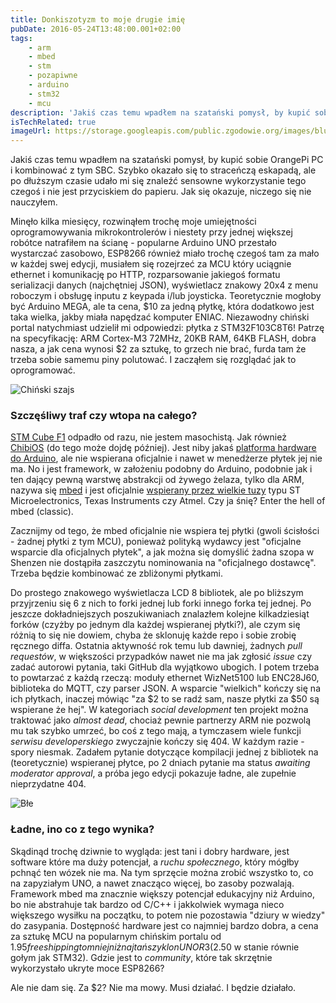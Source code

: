 ```yaml
---
title: Donkiszotyzm to moje drugie imię
pubDate: 2016-05-24T13:48:00.001+02:00
tags:
    - arm
    - mbed
    - stm
    - pozapiwne
    - arduino
    - stm32
    - mcu
description: 'Jakiś czas temu wpadłem na szatański pomysł, by kupić sobie OrangePi PC i kombinować z tym SBC. Szybko okazało się to straceńczą eskapadą, ale po dłuższym czasie udało mi się znaleźć sensowne wykorzystanie tego czegoś i nie jest przyciskiem do papieru. Jak się okazuje, niczego się nie nauczyłem.'
isTechRelated: true
imageUrl: https://storage.googleapis.com/public.zgodowie.org/images/blue-pill-board.jpg
---
```


Jakiś czas temu wpadłem na szatański pomysł, by kupić sobie OrangePi PC i kombinować z tym SBC. Szybko okazało się to straceńczą eskapadą, ale po dłuższym czasie udało mi się znaleźć sensowne wykorzystanie tego czegoś i nie jest przyciskiem do papieru. Jak się okazuje, niczego się nie nauczyłem.

Minęło kilka miesięcy, rozwinąłem trochę moje umiejętności oprogramowywania mikrokontrolerów i niestety przy jednej większej robótce natrafiłem na ścianę - popularne Arduino UNO przestało wystarczać zasobowo, ESP8266 również miało trochę czegoś tam za mało w każdej swej edycji, musiałem się rozejrzeć za MCU który uciągnie ethernet i komunikację po HTTP, rozparsowanie jakiegoś formatu serializacji danych (najchętniej JSON), wyświetlacz znakowy 20x4 z menu roboczym i obsługę inputu z keypada i/lub joysticka. Teoretycznie mogłoby być Arduino MEGA, ale ta cena, $10 za jedną płytkę, która dodatkowo jest taka wielka, jakby miała napędzać komputer ENIAC. Niezawodny chiński portal natychmiast udzielił mi odpowiedzi: płytka z STM32F103C8T6! Patrzę na specyfikację: ARM Cortex-M3 72MHz, 20KB RAM, 64KB FLASH, dobra nasza, a jak cena wynosi $2 za sztukę, to grzech nie brać, furda tam że trzeba sobie samemu piny polutować. I zacząłem się rozglądać jak to oprogramować.

![Chiński szajs](https://storage.googleapis.com/public.zgodowie.org/images/blue-pill-board.jpg 'Blue Pill')

### Szczęśliwy traf czy wtopa na całego?

[STM Cube F1](http://www.st.com/en/embedded-software/stm32cubef1.html) odpadło od razu, nie jestem masochistą. Jak również [ChibiOS](http://www.chibios.org/) (do tego może dojdę później). Jest niby jakaś [platforma hardware do Arduino](http://www.stm32duino.com/), ale nie wspierana oficjalnie i nawet w menedżerze płytek jej nie ma. No i jest framework, w założeniu podobny do Arduino, podobnie jak i ten dający pewną warstwę abstrakcji od żywego żelaza, tylko dla ARM, nazywa się [mbed](https://developer.mbed.org/) i jest oficjalnie [wspierany przez wielkie tuzy](https://www.mbed.com/en/partners/our-partners/) typu ST Microelectronics, Texas Instruments czy Atmel. Czy ja śnię? Enter the hell of mbed (classic).

Zacznijmy od tego, że mbed oficjalnie nie wspiera tej płytki (gwoli ścisłości - żadnej płytki z tym MCU), ponieważ polityką wydawcy jest "oficjalne wsparcie dla oficjalnych płytek", a jak można się domyślić żadna szopa w Shenzen nie dostąpiła zaszczytu nominowania na "oficjalnego dostawcę". Trzeba będzie kombinować ze zbliżonymi płytkami.

Do prostego znakowego wyświetlacza LCD 8 bibliotek, ale po bliższym przyjrzeniu się 6 z nich to forki jednej lub forki innego forka tej jednej. Po jeszcze dokładniejszych poszukiwaniach znalazłem kolejne kilkadziesiąt forków (czyżby po jednym dla każdej wspieranej płytki?), ale czym się różnią to się nie dowiem, chyba że sklonuję każde repo i sobie zrobię ręcznego diffa. Ostatnia aktywność rok temu lub dawniej, żadnych _pull requestów_, w większości przypadków nawet nie ma jak zgłosić _issue_ czy zadać autorowi pytania, taki GitHub dla wyjątkowo ubogich. I potem trzeba to powtarzać z każdą rzeczą: moduły ethernet WizNet5100 lub ENC28J60, biblioteka do MQTT, czy parser JSON. A wsparcie "wielkich" kończy się na ich płytkach, inaczej mówiąc "za $2 to se radź sam, nasze płytki za $50 są wspierane że hej". W kategoriach _social development_ ten projekt można traktować jako _almost dead_, chociaż pewnie partnerzy ARM nie pozwolą mu tak szybko umrzeć, bo coś z tego mają, a tymczasem wiele funkcji _serwisu developerskiego_ zwyczajnie kończy się 404. W każdym razie - spory niesmak. Zadałem pytanie dotyczące kompilacji jednej z bibliotek na (teoretycznie) wspieranej płytce, po 2 dniach pytanie ma status _awaiting moderator approval_, a próba jego edycji pokazuje ładne, ale zupełnie nieprzydatne 404.

![Błe](https://storage.googleapis.com/public.zgodowie.org/images/404-joke-mbed.png 'Beka ha ha')

### Ładne, ino co z tego wynika?

Skądinąd trochę dziwnie to wygląda: jest tani i dobry hardware, jest software które ma duży potencjał, a _ruchu społecznego_, który mógłby pchnąć ten wózek nie ma. Na tym sprzęcie można zrobić wszystko to, co na zapyziałym UNO, a nawet znacząco więcej, bo zasoby pozwalają. Framework mbed ma znacznie większy potencjał edukacyjny niż Arduino, bo nie abstrahuje tak bardzo od C/C++ i jakkolwiek wymaga nieco większego wysiłku na początku, to potem nie pozostawia "dziury w wiedzy" do zasypania. Dostępność hardware jest co najmniej bardzo dobra, a cena za sztukę MCU na popularnym chińskim portalu od $1.95 free shipping to mniej niż najtańszy klon UNO R3 ($2.50 w stanie równie gołym jak STM32). Gdzie jest to _community_, które tak skrzętnie wykorzystało ukryte moce ESP8266?

Ale nie dam się. Za $2? Nie ma mowy. Musi działać. I będzie działało.
